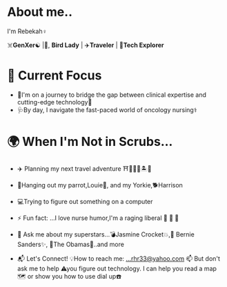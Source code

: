 # About me..
I'm Rebekah♀



 ☠️**GenXer**☯ |🦜, **Bird Lady** | ✈️**Traveler** | 🤖**Tech Explorer**                          
 # 🎯 Current Focus
-  🧭I'm on a journey to bridge the gap between clinical expertise and cutting-edge technology🩻
- 🩺By day, I navigate the fast-paced world of oncology nursing⚕️
# 🌍 When I'm Not in Scrubs...  
- ✈️ Planning my next travel adventure  ⛩🕌🗼🌋🏝🎏
- 📌Hanging out my parrot,Louie🦜, and my Yorkie,🐕Harrison
- 💻Trying to figure out something on a computer
  
- ⚡ Fun fact: ...I love nurse humor,I'm a raging liberal 💙 💙 💙
- 💬 Ask me about my superstars...💣Jasmine Crocket💥,👴 Bernie Sanders✨, 👑The Obamas🌈..and more
- 📬 Let's Connect!
💡How to reach me: ...rhr33@yahoo.com
📫 But don't ask me to help ⚠you figure out technology. I can help you read a map🗺 or show you how to use dial up☎
